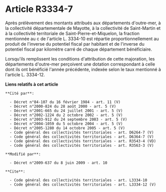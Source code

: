 # Article R3334-7

Après prélèvement des montants attribués aux départements d'outre-mer, à la collectivité départementale de Mayotte, à la
collectivité de Saint-Martin et à la collectivité territoriale de Saint-Pierre-et-Miquelon, la fraction mentionnée au c de
l'article L. 3334-10 est répartie proportionnellement au produit de l'inverse du potentiel fiscal par habitant et de
l'inverse du potentiel fiscal par kilomètre carré de chaque département bénéficiaire. 

Lorsqu'ils remplissent les conditions d'attribution de cette majoration, les départements d'outre-mer perçoivent une dotation
correspondant à celle dont ils ont bénéficié l'année précédente, indexée selon le taux mentionné à l'article L. 3334-12.

**Liens relatifs à cet article**

	**Cité par**:

	  - Décret n°84-107 du 16 février 1984 - art. 11 (V)
	  - Décret n°2000-824 du 28 août 2000 - art. 5 (V)
	  - Décret n°2001-665 du 24 juillet 2001 - art. 5 (V)
	  - Décret n°2002-1224 du 2 octobre 2002 - art. 5 (V)
	  - Décret n°2003-912 du 24 septembre 2003 - art. 5 (V)
	  - Décret n°2004-1059 du 5 octobre 2004 - art. 5 (V)
	  - Décret n°2005-1280 du 14 octobre 2005 - art. 5 (V)
	  - Code général des collectivités territoriales - art. D6264-7 (V)
	  - Code général des collectivités territoriales - art. D6364-7 (V)
	  - Code général des collectivités territoriales - art. R3543-4 (VD)
	  - Code général des collectivités territoriales - art. R3563-3 (V)

	**Modifié par**:

	  - Décret n°2009-637 du 8 juin 2009 - art. 10

	**Cite**:

	  - Code général des collectivités territoriales - art. L3334-10
	  - Code général des collectivités territoriales - art. L3334-12 (V)
